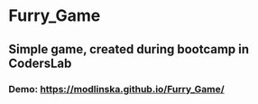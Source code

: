 # Furry_Game
## Simple game, created during bootcamp in CodersLab
### Demo: https://modlinska.github.io/Furry_Game/
